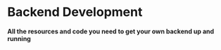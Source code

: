 ﻿# ﻿Backend Development**All the resources and code you need to get your own backend up and running**